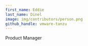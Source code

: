 ```yaml
---
first_name: Eddie
last_name: Dinel
image: img/contributors/person.png
github_handle: vmware-tanzu
---
```

Product Manager
